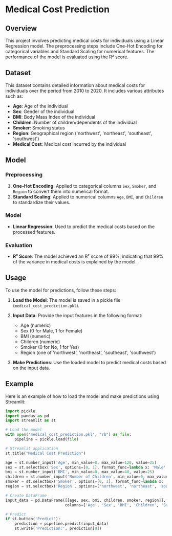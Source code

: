 # Medical Cost Prediction

## Overview

This project involves predicting medical costs for individuals using a Linear Regression model. The preprocessing steps include One-Hot Encoding for categorical variables and Standard Scaling for numerical features. The performance of the model is evaluated using the R² score.

## Dataset

This dataset contains detailed information about medical costs for individuals over the period from 2010 to 2020. It includes various attributes such as:

- **Age**: Age of the individual
- **Sex**: Gender of the individual 
- **BMI**: Body Mass Index of the individual
- **Children**: Number of children/dependents of the individual
- **Smoker**: Smoking status 
- **Region**: Geographical region ('northwest', 'northeast', 'southeast', 'southwest')
- **Medical Cost**: Medical cost incurred by the individual

## Model

### Preprocessing

1. **One-Hot Encoding**: Applied to categorical columns `Sex`, `Smoker`, and `Region` to convert them into numerical format.
2. **Standard Scaling**: Applied to numerical columns `Age`, `BMI`, and `Children` to standardize their values.

### Model

- **Linear Regression**: Used to predict the medical costs based on the processed features.

### Evaluation

- **R² Score**: The model achieved an R² score of 99%, indicating that 99% of the variance in medical costs is explained by the model.

## Usage

To use the model for predictions, follow these steps:

1. **Load the Model**: The model is saved in a pickle file (`medical_cost_prediction.pkl`).

2. **Input Data**: Provide the input features in the following format:
    - Age (numeric)
    - Sex (0 for Male, 1 for Female)
    - BMI (numeric)
    - Children (numeric)
    - Smoker (0 for No, 1 for Yes)
    - Region (one of 'northwest', 'northeast', 'southeast', 'southwest')

3. **Make Predictions**: Use the loaded model to predict medical costs based on the input data.

## Example

Here is an example of how to load the model and make predictions using Streamlit:

```python
import pickle
import pandas as pd
import streamlit as st

# Load the model
with open('medical_cost_prediction.pkl', "rb") as file:
    pipeline = pickle.load(file)

# Streamlit application
st.title("Medical Cost Prediction")

age = st.number_input('Age', min_value=0, max_value=120, value=25)
sex = st.selectbox('Sex', options=[0, 1], format_func=lambda x: 'Male' if x == 0 else 'Female')
bmi = st.number_input('BMI', min_value=0, max_value=40, value=25)
children = st.number_input('Number of Children', min_value=0, max_value=10, value=0)
smoker = st.selectbox('Smoker', options=[0, 1], format_func=lambda x: 'Yes' if x == 1 else 'No')
region = st.selectbox('Region', options=['northwest', 'northeast', 'southeast', 'southwest'])

# Create DataFrame
input_data = pd.DataFrame([[age, sex, bmi, children, smoker, region]],
                          columns=['Age', 'Sex', 'BMI', 'Children', 'Smoker', 'Region'])

# Predict
if st.button('Predict'):
    prediction = pipeline.predict(input_data)
    st.write('Prediction:', prediction[0])
